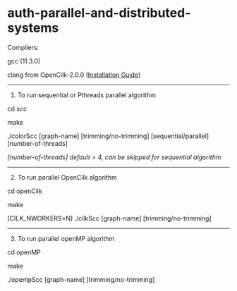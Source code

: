 # auth-parallel-and-distributed-systems

Compilers:

gcc (11.3.0)

clang from OpenCilk-2.0.0 ([Installation Guide](https://www.opencilk.org/doc/users-guide/install/))

---

1. To run sequential or Pthreads parallel algorithm 

cd scc

make

./colorScc [graph-name] [trimming/no-trimming] [sequential/parallel] [number-of-threads]

*[number-of-threads] default = 4, can be skipped for sequential algorithm*

---

2. To run parallel OpenCilk algorithm

cd openCilk

make

[CILK_NWORKERS=N] ./cilkScc [graph-name] [trimming/no-trimming]

---

3. To run parallel openMP algorithm

cd openMP

make

./opempScc [graph-name] [trimming/no-trimming]
